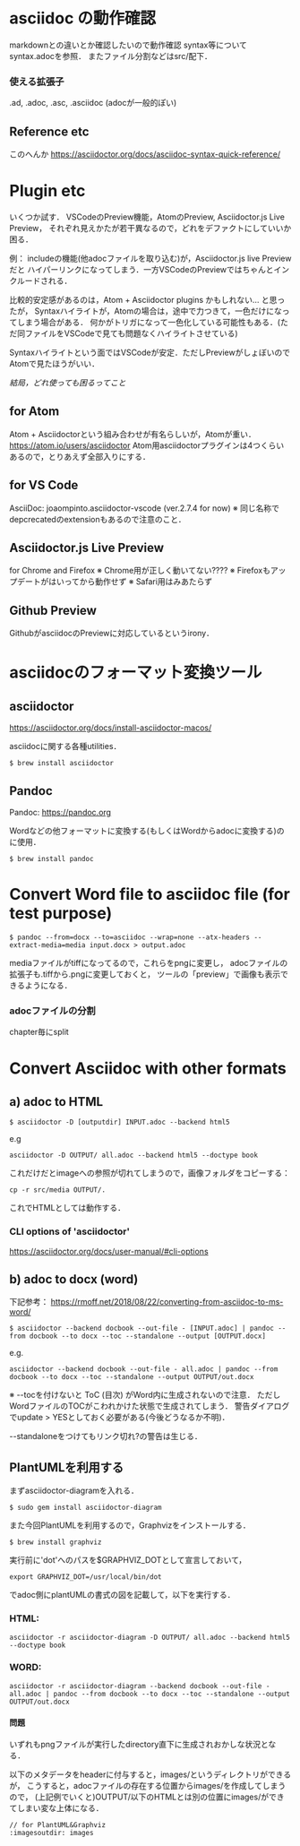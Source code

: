 # asciidoc の動作確認

markdownとの違いとか確認したいので動作確認
syntax等についてsyntax.adocを参照．
またファイル分割などはsrc/配下．

### 使える拡張子
.ad, .adoc, .asc, .asciidoc
(adocが一般的ぽい)

## Reference etc
このへんか
https://asciidoctor.org/docs/asciidoc-syntax-quick-reference/


# Plugin etc
いくつか試す．
VSCodeのPreview機能，AtomのPreview, Asciidoctor.js Live Preview，
それぞれ見えかたが若干異なるので，どれをデファクトにしていいか困る．

例： includeの機能(他adocファイルを取り込む)が，Asciidoctor.js live Previewだと
ハイパーリンクになってしまう．一方VSCodeのPreviewではちゃんとインクルードされる．

比較的安定感があるのは，Atom + Asciidoctor plugins かもしれない… と思ったが，
Syntaxハイライトが，Atomの場合は，途中で力つきて，一色だけになってしまう場合がある．
何かがトリガになって一色化している可能性もある．(ただ同ファイルをVSCodeで見ても問題なくハイライトさせている)

Syntaxハイライトという面ではVSCodeが安定．ただしPreviewがしょぼいのでAtomで見たほうがいい．


*結局，どれ使っても困るってこと*




## for Atom
Atom + Asciidoctorという組み合わせが有名らしいが，Atomが重い．
https://atom.io/users/asciidoctor
Atom用asciidoctorプラグインは4つくらいあるので，とりあえず全部入りにする．

## for VS Code
AsciiDoc: joaompinto.asciidoctor-vscode  (ver.2.7.4 for now)
※ 同じ名称でdepcrecatedのextensionもあるので注意のこと．


## Asciidoctor.js Live Preview
for Chrome and Firefox
※ Chrome用が正しく動いてない????
※ Firefoxもアップデートがはいってから動作せず
※ Safari用はみあたらず

## Github Preview
GithubがasciidocのPreviewに対応しているというirony．


# asciidocのフォーマット変換ツール

## asciidoctor
https://asciidoctor.org/docs/install-asciidoctor-macos/

asciidocに関する各種utilities．

```
$ brew install asciidoctor
```

## Pandoc
Pandoc: https://pandoc.org

Wordなどの他フォーマットに変換する(もしくはWordからadocに変換する)のに使用．

```
$ brew install pandoc
```


# Convert Word file to asciidoc file (for test purpose)

```
$ pandoc --from=docx --to=asciidoc --wrap=none --atx-headers --extract-media=media input.docx > output.adoc
```

mediaファイルがtiffになってるので，これらをpngに変更し，
adocファイルの拡張子も.tiffから.pngに変更しておくと，
ツールの「preview」で画像も表示できるようになる．

### adocファイルの分割
chapter毎にsplit






# Convert Asciidoc with other formats

## a) adoc to HTML

```
$ asciidoctor -D [outputdir] INPUT.adoc --backend html5
```
e.g
```
asciidoctor -D OUTPUT/ all.adoc --backend html5 --doctype book
```
これだけだとimageへの参照が切れてしまうので，画像フォルダをコピーする：
```
cp -r src/media OUTPUT/.
```
これでHTMLとしては動作する．

### CLI options of 'asciidoctor'
https://asciidoctor.org/docs/user-manual/#cli-options




## b) adoc to docx (word)
下記参考：
https://rmoff.net/2018/08/22/converting-from-asciidoc-to-ms-word/

```
$ asciidoctor --backend docbook --out-file - [INPUT.adoc] | pandoc --from docbook --to docx --toc --standalone --output [OUTPUT.docx]
```
e.g.
```
asciidoctor --backend docbook --out-file - all.adoc | pandoc --from docbook --to docx --toc --standalone --output OUTPUT/out.docx
```


※ --tocを付けないと ToC (目次) がWord内に生成されないので注意．
ただしWordファイルのTOCがこわれかけた状態で生成されてしまう．
警告ダイアログでupdate > YESとしておく必要がある(今後どうなるか不明)．

--standaloneをつけてもリンク切れ?の警告は生じる．




## PlantUMLを利用する

まずasciidoctor-diagramを入れる．

```
$ sudo gem install asciidoctor-diagram
```

また今回PlantUMLを利用するので，Graphvizをインストールする．

```
$ brew install graphviz
```

実行前に'dot'へのパスを$GRAPHVIZ_DOTとして宣言しておいて，
```
export GRAPHVIZ_DOT=/usr/local/bin/dot
```
でadoc側にplantUMLの書式の図を記載して，以下を実行する．

### HTML:
```
asciidoctor -r asciidoctor-diagram -D OUTPUT/ all.adoc --backend html5 --doctype book
```


### WORD:
```
asciidoctor -r asciidoctor-diagram --backend docbook --out-file - all.adoc | pandoc --from docbook --to docx --toc --standalone --output OUTPUT/out.docx
```


#### 問題
いずれもpngファイルが実行したdirectory直下に生成されおかしな状況となる．

以下のメタデータをheaderに付与すると，images/というディレクトリができるが，
こうすると，adocファイルの存在する位置からimages/を作成してしまうので，
(上記例でいくと)OUTPUT/以下のHTMLとは別の位置にimages/ができてしまい変な上体になる．

```
// for PlantUML&Graphviz
:imagesoutdir: images
```
